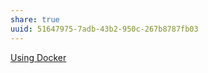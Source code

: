 ```yaml
---
share: true
uuid: 51647975-7adb-43b2-950c-267b8787fb03
---
```

[Using Docker](https://www.koding.com/docs/stack-for-docker)

